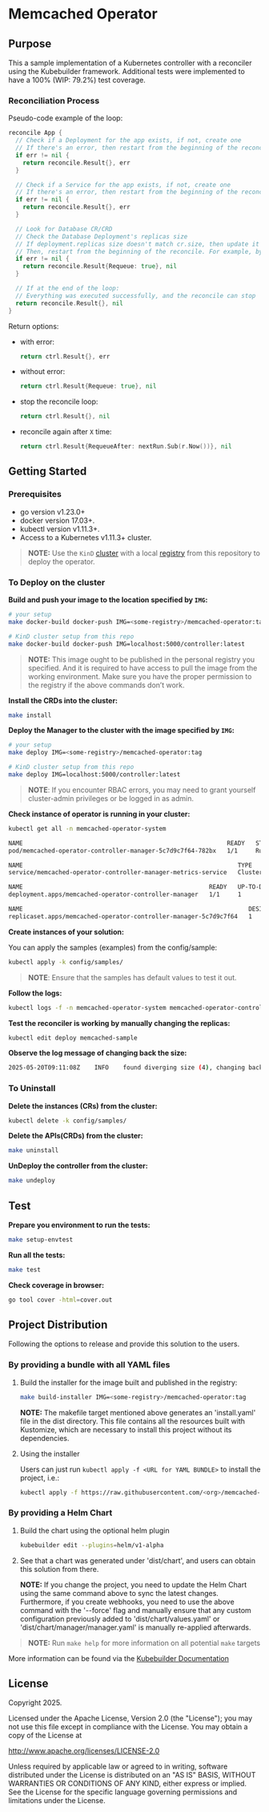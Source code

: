 # Memcached Operator

## Purpose

This a sample implementation of a Kubernetes controller with a reconciler using the Kubebuilder framework. Additional tests were implemented to have a 100% (WIP: 79.2%) test coverage.

### Reconciliation Process

Pseudo-code example of the loop:

```go
reconcile App {
  // Check if a Deployment for the app exists, if not, create one
  // If there's an error, then restart from the beginning of the reconcile
  if err != nil {
    return reconcile.Result{}, err
  }

  // Check if a Service for the app exists, if not, create one
  // If there's an error, then restart from the beginning of the reconcile
  if err != nil {
    return reconcile.Result{}, err
  }

  // Look for Database CR/CRD
  // Check the Database Deployment's replicas size
  // If deployment.replicas size doesn't match cr.size, then update it
  // Then, restart from the beginning of the reconcile. For example, by returning `reconcile.Result{Requeue: true}, nil`.
  if err != nil {
    return reconcile.Result{Requeue: true}, nil
  }

  // If at the end of the loop:
  // Everything was executed successfully, and the reconcile can stop
  return reconcile.Result{}, nil
}
```

Return options:

- with error:

    ```go
    return ctrl.Result{}, err
    ```

- without error:

    ```go
    return ctrl.Result{Requeue: true}, nil
    ```

- stop the reconcile loop:

    ```go
    return ctrl.Result{}, nil
    ```

- reconcile again after `X` time:

    ```go
    return ctrl.Result{RequeueAfter: nextRun.Sub(r.Now())}, nil
    ```

## Getting Started

### Prerequisites

- go version v1.23.0+
- docker version 17.03+.
- kubectl version v1.11.3+.
- Access to a Kubernetes v1.11.3+ cluster.

> **NOTE:** Use the `KinD` [cluster](/README.md#deploy-cluster) with a local [registry](/cluster/registry.md) from this repository to deploy the operator.

### To Deploy on the cluster

**Build and push your image to the location specified by `IMG`:**

```sh
# your setup
make docker-build docker-push IMG=<some-registry>/memcached-operator:tag

# KinD cluster setup from this repo
make docker-build docker-push IMG=localhost:5000/controller:latest
```

> **NOTE:** This image ought to be published in the personal registry you specified.
> And it is required to have access to pull the image from the working environment.
> Make sure you have the proper permission to the registry if the above commands don’t work.

**Install the CRDs into the cluster:**

```sh
make install
```

**Deploy the Manager to the cluster with the image specified by `IMG`:**

```sh
# your setup
make deploy IMG=<some-registry>/memcached-operator:tag

# KinD cluster setup from this repo
make deploy IMG=localhost:5000/controller:latest
```

> **NOTE**: If you encounter RBAC errors, you may need to grant yourself cluster-admin privileges or be logged in as admin.

**Check instance of operator is running in your cluster:**

```sh
kubectl get all -n memcached-operator-system

NAME                                                         READY   STATUS    RESTARTS   AGE
pod/memcached-operator-controller-manager-5c7d9c7f64-782bx   1/1     Running   0          24s

NAME                                                            TYPE        CLUSTER-IP     EXTERNAL-IP   PORT(S)    AGE
service/memcached-operator-controller-manager-metrics-service   ClusterIP   10.96.21.156   <none>        8443/TCP   24s

NAME                                                    READY   UP-TO-DATE   AVAILABLE   AGE
deployment.apps/memcached-operator-controller-manager   1/1     1            1           24s

NAME                                                               DESIRED   CURRENT   READY   AGE
replicaset.apps/memcached-operator-controller-manager-5c7d9c7f64   1         1         1       24s
```

**Create instances of your solution:**

You can apply the samples (examples) from the config/sample:

```sh
kubectl apply -k config/samples/
```

>**NOTE**: Ensure that the samples has default values to test it out.

**Follow the logs:**

```sh
kubectl logs -f -n memcached-operator-system memcached-operator-controller-manager-5c7d9c7f64-782bx
```

**Test the reconciler is working by manually changing the replicas:**

```sh
kubectl edit deploy memcached-sample
```

**Observe the log message of changing back the size:**

```sh
2025-05-20T09:11:08Z    INFO    found diverging size (4), changing back to (1)  {"controller": "memcached", "controllerGroup": "cache.example.com", "controllerKind": "Memcached", "Memcached": {"name":"memcached-sample","namespace":"default"}, "namespace": "default", "name": "memcached-sample", "reconcileID": "1c2d6d0b-70f0-4cc5-9a8a-8b7426e30d3c", "Deployment.Namespace": "default", "Deployment.Name": "memcached-sample"}

```

### To Uninstall

**Delete the instances (CRs) from the cluster:**

```sh
kubectl delete -k config/samples/
```

**Delete the APIs(CRDs) from the cluster:**

```sh
make uninstall
```

**UnDeploy the controller from the cluster:**

```sh
make undeploy
```

## Test

**Prepare you environment to run the tests:**

```sh
make setup-envtest
```

**Run all the tests:**

```sh
make test
```

**Check coverage in browser:**

```sh
go tool cover -html=cover.out
```

## Project Distribution

Following the options to release and provide this solution to the users.

### By providing a bundle with all YAML files

1. Build the installer for the image built and published in the registry:

    ```sh
    make build-installer IMG=<some-registry>/memcached-operator:tag
    ```

    **NOTE:** The makefile target mentioned above generates an 'install.yaml'
    file in the dist directory. This file contains all the resources built
    with Kustomize, which are necessary to install this project without its
    dependencies.

2. Using the installer

    Users can just run `kubectl apply -f <URL for YAML BUNDLE>` to install
    the project, i.e.:

    ```sh
    kubectl apply -f https://raw.githubusercontent.com/<org>/memcached-operator/<tag or branch>/dist/install.yaml
    ```

### By providing a Helm Chart

1. Build the chart using the optional helm plugin

    ```sh
    kubebuilder edit --plugins=helm/v1-alpha
    ```

2. See that a chart was generated under 'dist/chart', and users
can obtain this solution from there.

    **NOTE:** If you change the project, you need to update the Helm Chart
    using the same command above to sync the latest changes. Furthermore,
    if you create webhooks, you need to use the above command with
    the '--force' flag and manually ensure that any custom configuration
    previously added to 'dist/chart/values.yaml' or 'dist/chart/manager/manager.yaml'
    is manually re-applied afterwards.

> **NOTE:** Run `make help` for more information on all potential `make` targets

More information can be found via the [Kubebuilder Documentation](https://book.kubebuilder.io/introduction.html)

## License

Copyright 2025.

Licensed under the Apache License, Version 2.0 (the "License");
you may not use this file except in compliance with the License.
You may obtain a copy of the License at

<http://www.apache.org/licenses/LICENSE-2.0>

Unless required by applicable law or agreed to in writing, software
distributed under the License is distributed on an "AS IS" BASIS,
WITHOUT WARRANTIES OR CONDITIONS OF ANY KIND, either express or implied.
See the License for the specific language governing permissions and
limitations under the License.
